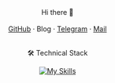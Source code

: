 <div align="center">
Hi there 👋
<br>
<br>
<a href="https://github.com/mice333">GitHub</a> · <a>Blog</a> · <a href="https://t.me/mice333_bot">Telegram</a> · <a href="mailto:nokisev@mail.ru">Mail</a>
<br>
<br>
  
🛠 Technical Stack
<br>


[![My Skills](https://skillicons.dev/icons?i=java,spring,mysql,postgresql,mongodb,hibernate,redis,kafka,docker,git&theme=light)](https://skillicons.dev)
</div>
